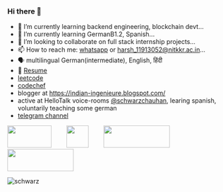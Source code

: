 ### Hi there 👋


- 🔭 I’m currently learning backend engineering, blockchain devt...
- 🌱 I’m currently learning GermanB1.2, Spanish...
- 👯 I’m looking to collaborate on full stack internship projects...
- 📫 How to reach me: [whatsapp](https://wa.me/918221875710?text=hi) or <harsh_11913052@nitkkr.ac.in>...
- 🗣 multilingual German(intermediate), English, हिंदी
- 📰 [Resume](https://drive.google.com/file/d/1MWt9fjTq1-L9JmEGGQ3VAq5bfJLrcR--/view?usp=sharing)
- [leetcode](https://leetcode.com/usernameharsh/)
- [codechef](https://www.codechef.com/users/usernameharsh)
- blogger at <https://indian-ingenieure.blogspot.com/>
- active at HelloTalk voice-rooms [@schwarzchauhan](https://www.hellotalk.com/u/schwarzchauhan), learing spanish, voluntarily teaching some german
- [telegram channel](https://t.me/+vE6NJyNfe7ExMzQ1)

<a href="https://www.linkedin.com/in/schwarzchauhan/" style="margin-right: 30px;"><img width="100" height="50" src="https://upload.wikimedia.org/wikipedia/commons/0/01/LinkedIn_Logo.svg"></a>
<a href="https://www.instagram.com/blackychauhan/" style="margin-right: 30px;"><img width="50" height="50" src="https://upload.wikimedia.org/wikipedia/commons/e/e7/Instagram_logo_2016.svg"></a>
<a href="https://www.youtube.com/channel/UCCSsffoAPFq8Zd584k2ECBA"><img width="150" height="50" src="https://upload.wikimedia.org/wikipedia/commons/b/b8/YouTube_Logo_2017.svg"></a>
<a href="https://www.hackerrank.com/harshchauhan0994"><img width="150" height="50" src="https://www.yosuccess.com/wp-content/uploads/2015/01/HackerRank2.png"></a>

![schwarz](https://i.ibb.co/NFTyXn1/unnamed.jpg)

